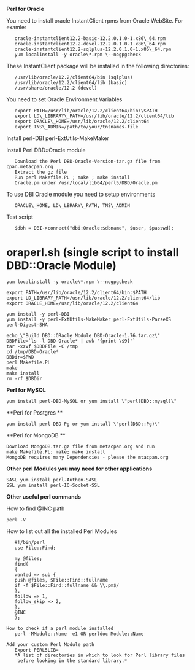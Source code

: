 **Perl for Oracle**

You need to install oracle InstantClient rpms from Oracle WebSite. For
examle:
```
   oracle-instantclient12.2-basic-12.2.0.1.0-1.x86\_64.rpm
   oracle-instantclient12.2-devel-12.2.0.1.0-1.x86\_64.rpm
   oracle-instantclient12.2-sqlplus-12.2.0.1.0-1.x86\_64.rpm
   yum localinstall -y oracle\*.rpm \--nogpgcheck
```
These InstantClient package will be installed in the following
directories:
```
   /usr/lib/oracle/12.2/client64/bin (sqlplus)
   /usr/lib/oracle/12.2/client64/lib (basic)
   /usr/share/oracle/12.2 (devel)
```
You need to set Oracle Environment Variables
```
   export PATH=/usr/lib/oracle/12.2/client64/bin:\$PATH
   export LD\_LIBRARY\_PATH=/usr/lib/oracle/12.2/client64/lib
   export ORACLE\_HOME=/usr/lib/oracle/12.2/client64
   export TNS\_ADMIN=/path/to/your/tnsnames-file
```
Install perl-DBI perl-ExtUtils-MakeMaker

Install Perl DBD::Oracle module
```
   Download the Perl DBD-Oracle-Version-tar.gz file from cpan.metacpan.org
   Extract the gz file
   Run perl Makefile.PL ; make ; make install
   Oracle.pm under /usr/local/lib64/perl5/DBD/Oracle.pm
```
To use DBI Oracle module you need to setup environments
```
   ORACLE\_HOME, LD\_LBRARY\_PATH, TNS\_ADMIN
```
Test script
```use DBI;
   $dbh = DBI->connect("dbi:Oracle:$dbname", $user, $passwd);
```
# oraperl.sh (single script to install DBD::Oracle Module)
```
yum localinstall -y oracle\*.rpm \--nogpgcheck

export PATH=/usr/lib/oracle/12.2/client64/bin:$PATH
export LD_LIBRARY_PATH=/usr/lib/oracle/12.2/client64/lib
export ORACLE_HOME=/usr/lib/oracle/12.2/client64

yum install -y perl-DBI
yum install -y perl-ExtUtils-MakeMaker perl-ExtUtils-ParseXS
perl-Digest-SHA

echo \"Build DBD::ORacle Module DBD-Oracle-1.76.tar.gz\"
DBDFile=`ls -l DBD-Oracle* | awk '{print \$9}'`
tar -xzvf $DBDFile -C /tmp
cd /tmp/DBD-Oracle*
DBDir=$PWD
perl Makefile.PL
make
make install
rm -rf $DBDir
```
**Perl for MySQL**
```
yum install perl-DBD-MySQL or yum install \"perl(DBD::mysql)\"
```
**Perl for Postgres **
```
yum install perl-DBD-Pg or yum install \"perl(DBD::Pg)\"
```
**Perl for MongoDB **
```
Download MongoDB.tar.gz file from metacpan.org and run
make Makefile.PL; make; make install
MongoDB requires many Dependencies - please the mtacpan.org
```
**Other perl Modules you may need for other applications**
```
SASL yum install perl-Authen-SASL
SSL yum install perl-IO-Socket-SSL
```

**Other useful perl commands**

How to find \@INC path
```
perl -V
```
How to list out all the installed Perl Modules
```
   #!/bin/perl
   use File::Find;

   my @files;
   find(
   {
   wanted => sub {
   push @files, $File::Find::fullname
   if -f $File::Find::fullname && \\.pm$/
   },
   follow => 1,
   follow_skip => 2,
   },
   @INC
   );
```
```
How to check if a perl module installed
   perl -MModule::Name -e1 OR perldoc Module::Name
```
```
Add your custom Perl Module path
   Export PERL5LIB=
   *A list of directories in which to look for Perl library files
    before looking in the standard library.*
```
